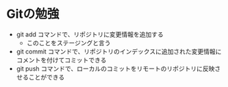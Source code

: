 # Gitの勉強
- git add コマンドで、リポジトリに変更情報を追加する
    - このことをステージングと言う 
- git commit コマンドで、リポジトリのインデックスに追加された変更情報にコメントを付けてコミットできる 
- git push コマンドで、ローカルのコミットをリモートのリポジトリに反映させることができる


